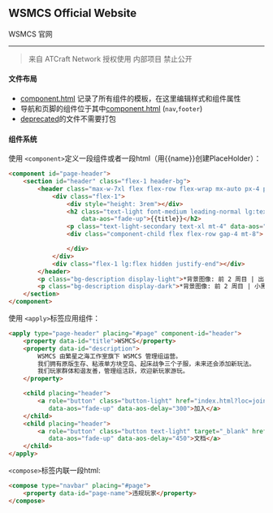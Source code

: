 ## WSMCS Official Website

WSMCS 官网

------

> 来自 ATCraft Network 授权使用  内部项目 禁止公开


#### 文件布局
- [component.html](component.html) 记录了所有组件的模板，在这里编辑样式和组件属性
- 导航和页脚的组件位于其中[component.html](component.html) (`nav`,`footer`)
- [deprecated](/deprecated)的文件不需要打包

#### 组件系统
使用 `<component>`定义一段组件或者一段html（用{{name}}创建PlaceHolder）：
```html
<component id="page-header">
    <section id="header" class="flex-1 header-bg">
        <header class="max-w-7xl flex flex-row flex-wrap mx-auto px-4 pt-32 pb-26 lg:pt-48 lg:pb-46 gap-16">
            <div class="flex-1">
                <div style="height: 3rem"></div>
                <h2 class="text-light font-medium leading-normal lg:text-5xl lg:leading-normal text-4xl"
                    data-aos="fade-up">{{title}}</h2>
                <p class="text-light-secondary text-xl mt-4" data-aos="fade-up" data-aos-delay="150">{{description}}</p>
                <div class="component-child flex flex-row gap-4 mt-8">

                </div>
            </div>
            <div class="flex-1 lg:flex hidden justify-end"></div>
        </header>
        <p class="bg-description display-light">*背景图像: 前 2 周目 | 出生点</p>
        <p class="bg-description display-dark">*背景图像: 前 2 周目 | 小黑塔</p>
    </section>
</component>
```

使用 `<apply>`标签应用组件：
```html
<apply type="page-header" placing="#page" component-id="header">
    <property data-id="title">WSMCS</property>
    <property data-id="description">
        WSMCS 由繁星之海工作室旗下 WSMCS 管理组运营。
        我们拥有原版生存、粘液单方块空岛、起床战争三个子服，未来还会添加新玩法。
        我们玩家群体和谐友善，管理组活跃，欢迎新玩家游玩。
    </property>

    <child placing="header">
        <a role="button" class="button-light" href="index.html?loc=join"
           data-aos="fade-up" data-aos-delay="300">加入</a>
    </child>
    <child placing="header">
        <a role="button" class="button text-light" target="_blank" href="https://wiki.tbstmc.xyz"
           data-aos="fade-up" data-aos-delay="450">文档</a>
    </child>
</apply>
```

`<compose>`标签内联一段html:
```html
<compose type="navbar" placing="#page">
    <property data-id="page-name">违规玩家</property>
</compose>
```